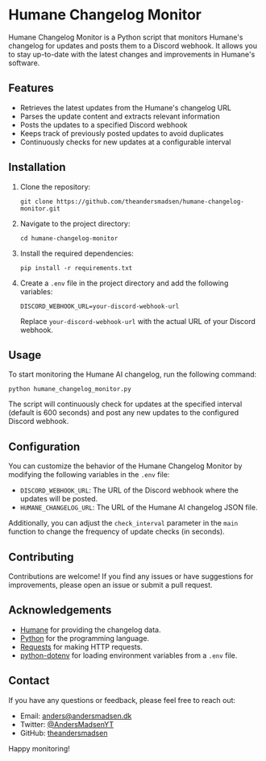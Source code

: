 # Humane Changelog Monitor

Humane Changelog Monitor is a Python script that monitors Humane's changelog for updates and posts them to a Discord webhook. It allows you to stay up-to-date with the latest changes and improvements in Humane's software.

## Features

- Retrieves the latest updates from the Humane's changelog URL
- Parses the update content and extracts relevant information
- Posts the updates to a specified Discord webhook
- Keeps track of previously posted updates to avoid duplicates
- Continuously checks for new updates at a configurable interval

## Installation

1. Clone the repository:
   ```
   git clone https://github.com/theandersmadsen/humane-changelog-monitor.git
   ```

2. Navigate to the project directory:
   ```
   cd humane-changelog-monitor
   ```

3. Install the required dependencies:
   ```
   pip install -r requirements.txt
   ```

4. Create a `.env` file in the project directory and add the following variables:
   ```
   DISCORD_WEBHOOK_URL=your-discord-webhook-url
   ```
   Replace `your-discord-webhook-url` with the actual URL of your Discord webhook.

## Usage

To start monitoring the Humane AI changelog, run the following command:
```
python humane_changelog_monitor.py
```

The script will continuously check for updates at the specified interval (default is 600 seconds) and post any new updates to the configured Discord webhook.

## Configuration

You can customize the behavior of the Humane Changelog Monitor by modifying the following variables in the `.env` file:

- `DISCORD_WEBHOOK_URL`: The URL of the Discord webhook where the updates will be posted.
- `HUMANE_CHANGELOG_URL`: The URL of the Humane AI changelog JSON file.

Additionally, you can adjust the `check_interval` parameter in the `main` function to change the frequency of update checks (in seconds).

## Contributing

Contributions are welcome! If you find any issues or have suggestions for improvements, please open an issue or submit a pull request.

## Acknowledgements

- [Humane](https://humane.com/) for providing the changelog data.
- [Python](https://www.python.org/) for the programming language.
- [Requests](https://docs.python-requests.org/) for making HTTP requests.
- [python-dotenv](https://github.com/theskumar/python-dotenv) for loading environment variables from a `.env` file.

## Contact

If you have any questions or feedback, please feel free to reach out:

- Email: anders@andersmadsen.dk
- Twitter: [@AndersMadsenYT](https://twitter.com/AndersMadsenYT)
- GitHub: [theandersmadsen](https://github.com/theandersmadsen)

Happy monitoring!
